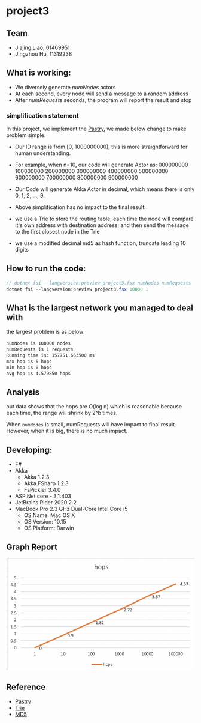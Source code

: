 # project3

## Team
- Jiajing Liao, 01469951
- Jingzhou Hu, 11319238

## What is working:

- We diversely generate *numNodes* actors
- At each second, every node will send a message to a random address
- After *numRequests* seconds, the program will report the result and stop

### simplification statement
In this project, we implement the [Pastry](http://rowstron.azurewebsites.net/PAST/pastry.pdf), 
we made below change to make problem simple:
- Our ID range is from [0, 1000000000), this is more straightforward for human understanding.

- For example, when n=10, our code will generate Actor as: 000000000 100000000 200000000 300000000 400000000 500000000 600000000 700000000 800000000 900000000
- Our Code will generate Akka Actor in decimal, which means there is only 0, 1, 2, ..., 9.
- Above simplification has no impact to the final result. 
- we use a Trie to store the routing table, each time the node will compare it's own address with destination address, and then send the message to the first closest node in the Trie
- we use a modified decimal md5 as hash function, truncate leading 10 digits
## How to run the code:
```java
// dotnet fsi --langversion:preview project3.fsx numNodes numRequests
dotnet fsi --langversion:preview project3.fsx 10000 1
```
## What is the largest network you managed to deal with
the largest problem is as below:
```
numNodes is 100000 nodes
numRequests is 1 requests
Running time is: 157751.663500 ms
max hop is 5 hops
min hop is 0 hops
avg hop is 4.579850 hops
```

## Analysis
out data shows that the hops are O(log n)
which is reasonable because each time, the range will shrink by 2^b times.

When `numNodes` is small, numRequests will have impact to final result. However, when it is big, there is no much impact.

## Developing:
- F#
- Akka
    - Akka 1.2.3
    - Akka.FSharp 1.2.3
    - FsPickler 3.4.0
- ASP.Net core - 3.1.403
- JetBrains Rider 2020.2.2
- MacBook Pro 2.3 GHz Dual-Core Intel Core i5
    - OS Name:     Mac OS X
    - OS Version:  10.15
    - OS Platform: Darwin

## Graph Report
![](picture1.png)

## Reference
- [Pastry](http://rowstron.azurewebsites.net/PAST/pastry.pdf)
- [Trie](https://blog.martindoms.com/2016/05/23/prefix-tree-trie-f-sharp)
- [MD5](http://www.fssnip.net/3D/title/MD5-hash)